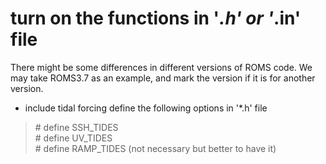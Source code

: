 # turn on the functions in '*.h' or '*.in' file  
There might be some differences in different versions of ROMS code. We may take ROMS3.7 as an example, and mark the version if it is for another version. 

* include tidal forcing
define the following options in '*.h' file
> \# define SSH_TIDES  
> \# define UV_TIDES  
> \# define RAMP_TIDES (not necessary but better to have it)  
